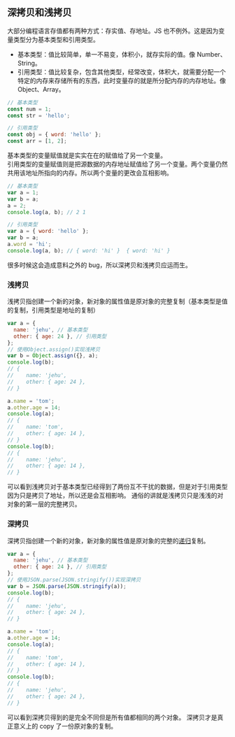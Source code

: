 ## 深拷贝和浅拷贝

大部分编程语言存值都有两种方式：存实值、存地址。JS 也不例外。这是因为变量类型分为基本类型和引用类型。  
- 基本类型：值比较简单，单一不易变，体积小，就存实际的值。像 Number、String。
- 引用类型：值比较复杂，包含其他类型，经常改变，体积大，就需要分配一个特定的内存来存储所有的东西，此时变量存的就是所分配内存的内存地址。像 Object、Array。
```js
// 基本类型
const num = 1;
const str = 'hello';

// 引用类型
const obj = { word: 'hello' };
const arr = [1, 2];
```
基本类型的变量赋值就是实实在在的赋值给了另一个变量。  
引用类型的变量赋值则是把源数据的内存地址赋值给了另一个变量。两个变量仍然共用该地址所指向的内存。所以两个变量的更改会互相影响。
```js
// 基本类型
var a = 1;
var b = a;
a = 2;
console.log(a, b); // 2 1

// 引用类型
var a = { word: 'hello' };
var b = a;
a.word = 'hi';
console.log(a, b); // { word: 'hi' }  { word: 'hi' }
```
很多时候这会造成意料之外的 bug，所以深拷贝和浅拷贝应运而生。

### 浅拷贝
浅拷贝指创建一个新的对象，新对象的属性值是原对象的完整复制（基本类型是值的复制，引用类型是地址的复制）  
```js
var a = { 
  name: 'jehu', // 基本类型
  other: { age: 24 }, // 引用类型
};
// 使用Object.assign()实现浅拷贝
var b = Object.assign({}, a);
console.log(b);
// { 
//    name: 'jehu', 
//    other: { age: 24 },
// }

a.name = 'tom';
a.other.age = 14;
console.log(a);
// { 
//    name: 'tom', 
//    other: { age: 14 },
// }
console.log(b);
// { 
//    name: 'jehu', 
//    other: { age: 14 },
// }
```
可以看到浅拷贝对于基本类型已经得到了两份互不干扰的数据，但是对于引用类型因为只是拷贝了地址，所以还是会互相影响。
通俗的讲就是浅拷贝只是浅浅的对对象的第一层的完整拷贝。

### 深拷贝
深拷贝指创建一个新的对象，新对象的属性值是原对象的完整的[递归](about:blank)复制。
```js
var a = { 
  name: 'jehu', // 基本类型
  other: { age: 24 }, // 引用类型
};
// 使用JSON.parse(JSON.stringify())实现深拷贝
var b = JSON.parse(JSON.stringify(a));
console.log(b);
// { 
//    name: 'jehu', 
//    other: { age: 24 },
// }

a.name = 'tom';
a.other.age = 14;
console.log(a);
// { 
//    name: 'tom', 
//    other: { age: 14 },
// }
console.log(b);
// { 
//    name: 'jehu', 
//    other: { age: 24 },
// }
```
可以看到深拷贝得到的是完全不同但是所有值都相同的两个对象。
深拷贝才是真正意义上的 copy 了一份原对象的复制。
